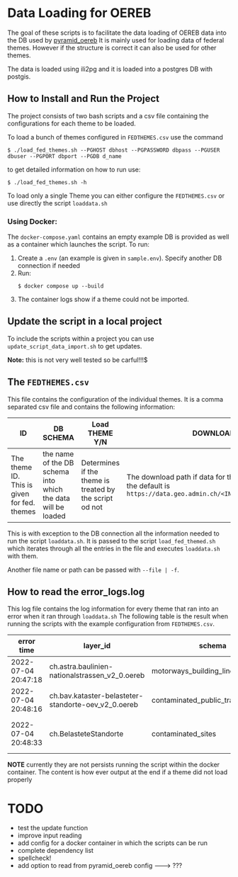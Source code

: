 # Data Loading for OEREB

The goal of these scripts is to facilitate the data loading of OEREB data into the DB used by [pyramid_oereb](https://github.com/openoereb/pyramid_oereb)
It is mainly used for loading data of federal themes. However if the structure is correct it can also be used for other themes.

The data is loaded using ili2pg and it is loaded into a postgres DB with postgis.

## How to Install and Run the Project

The project consists of two bash scripts and a csv file containing the configurations for each theme to be loaded.

To load a bunch of themes configured in `FEDTHEMES.csv` use the command

```
$ ./load_fed_themes.sh --PGHOST dbhost --PGPASSWORD dbpass --PGUSER dbuser --PGPORT dbport --PGDB d_name
```
to get detailed information on how to run use:
```
$ ./load_fed_themes.sh -h
```

To load only a single Theme you can either configure the `FEDTHEMES.csv` or use directly the script `loaddata.sh`

### Using Docker:

The `docker-compose.yaml` contains an empty example DB is provided as well as a container which launches the script. To run:

1. Create a `.env` (an example is given in `sample.env`). Specify another DB connection if needed
2. Run:
    ```
    $ docker compose up --build
    ```
3. The container logs show if a theme could not be imported.

## Update the script in a local project

To include the scripts within a project you can use `update_script_data_import.sh` to get updates.

**Note:** this is not very well tested so be carful!!!$

## The `FEDTHEMES.csv`

This file contains the configuration of the individual themes. It is a comma separated csv file and contains the following information:

|ID|DB SCHEMA|Load THEME Y/N|DOWNLOAD|INPUT_LAYER|LAWS|
|---|---|---|---|---|---|
|The theme ID. This is given for fed. themes|the name of the DB schema into which the data will be loaded|Determines if the theme is treated by the script od not|The download path if data for the data. If not given the default is `https://data.geo.admin.ch/<INPUT_LAYER>/data.zip`|The ID of the theme. Mainly used to create the default download URL|An option to customize the URL/file path where the laws can be found. This is a list separated by `;` Defaults to `http://models.geo.admin.ch/V_D/OeREB/OeREBKRM_V2_0_Gesetze.xml`|

This is with exception to the DB connection all the information needed to run the script `loaddata.sh`. It is passed to the script `load_fed_themed.sh` which iterates through all the entries in the file and executes `loaddata.sh` with them.

Another file name or path can be passed with `--file | -f`.

## How to read the error_logs.log

This log file contains the log information for every theme that ran into an error when it ran through `loaddata.sh`
The following table is the result when running the scripts with the example configuration from `FEDTHEMES.csv`.

|error time|layer_id|schema|line number|bash_command|error msg|
|---|---|---|---|---|---|
|2022-07-04 20:47:18|ch.astra.baulinien-nationalstrassen_v2_0.oereb|motorways_building_lines|195|exit 1|No valide law file to import!|
|2022-07-04 20:48:16|ch.bav.kataster-belasteter-standorte-oev_v2_0.oereb|contaminated_public_transport_sites|77|exit 1|The file http://bad_download_url is not available.|
2022-07-04 20:48:33|ch.BelasteteStandorte|contaminated_sites||`java -jar ${ili2pg} --import --dbhost ${PGHOST} --dbport ${P}...`||

**NOTE** currently they are not persists running the script within the docker container. The content is how ever output at the end if a theme did not load properly

# TODO

- test the update function
- improve input reading
- add config for a docker container in which the scripts can be run
- complete dependency list
- spellcheck!
- add option to read from pyramid_oereb config ---> ???
